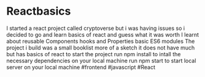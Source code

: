 # Reactbasics
I started a react project called cryptoverse but i was having issues so i decided to go and learn basics of react and guess what it was worth 
I learnt about reusable Components  hooks and Properties basic ES6 modules 
The project i build was a small booklist more of a sketch it does not have much but has basics of react 
to start the project 
run npm install to intall the necessary dependencies on your local machine 
run npm start to start local server on your local machine 
#frontend #javascript #React 
